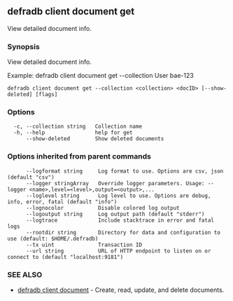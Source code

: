 ## defradb client document get

View detailed document info.

### Synopsis

View detailed document info.

Example:
  defradb client document get --collection User bae-123
		

```
defradb client document get --collection <collection> <docID> [--show-deleted] [flags]
```

### Options

```
  -c, --collection string   Collection name
  -h, --help                help for get
      --show-deleted        Show deleted documents
```

### Options inherited from parent commands

```
      --logformat string     Log format to use. Options are csv, json (default "csv")
      --logger stringArray   Override logger parameters. Usage: --logger <name>,level=<level>,output=<output>,...
      --loglevel string      Log level to use. Options are debug, info, error, fatal (default "info")
      --lognocolor           Disable colored log output
      --logoutput string     Log output path (default "stderr")
      --logtrace             Include stacktrace in error and fatal logs
      --rootdir string       Directory for data and configuration to use (default: $HOME/.defradb)
      --tx uint              Transaction ID
      --url string           URL of HTTP endpoint to listen on or connect to (default "localhost:9181")
```

### SEE ALSO

* [defradb client document](defradb_client_document.md)	 - Create, read, update, and delete documents.

